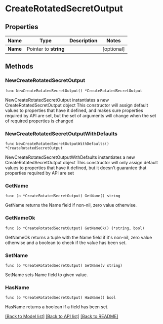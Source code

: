 # CreateRotatedSecretOutput

## Properties

Name | Type | Description | Notes
------------ | ------------- | ------------- | -------------
**Name** | Pointer to **string** |  | [optional] 

## Methods

### NewCreateRotatedSecretOutput

`func NewCreateRotatedSecretOutput() *CreateRotatedSecretOutput`

NewCreateRotatedSecretOutput instantiates a new CreateRotatedSecretOutput object
This constructor will assign default values to properties that have it defined,
and makes sure properties required by API are set, but the set of arguments
will change when the set of required properties is changed

### NewCreateRotatedSecretOutputWithDefaults

`func NewCreateRotatedSecretOutputWithDefaults() *CreateRotatedSecretOutput`

NewCreateRotatedSecretOutputWithDefaults instantiates a new CreateRotatedSecretOutput object
This constructor will only assign default values to properties that have it defined,
but it doesn't guarantee that properties required by API are set

### GetName

`func (o *CreateRotatedSecretOutput) GetName() string`

GetName returns the Name field if non-nil, zero value otherwise.

### GetNameOk

`func (o *CreateRotatedSecretOutput) GetNameOk() (*string, bool)`

GetNameOk returns a tuple with the Name field if it's non-nil, zero value otherwise
and a boolean to check if the value has been set.

### SetName

`func (o *CreateRotatedSecretOutput) SetName(v string)`

SetName sets Name field to given value.

### HasName

`func (o *CreateRotatedSecretOutput) HasName() bool`

HasName returns a boolean if a field has been set.


[[Back to Model list]](../README.md#documentation-for-models) [[Back to API list]](../README.md#documentation-for-api-endpoints) [[Back to README]](../README.md)


